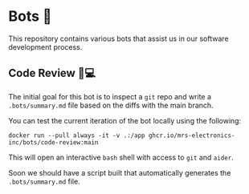 # Bots 🤖

This repository contains various bots that assist us in our software development process.

## Code Review 🧐💻

The initial goal for this bot is to inspect a `git` repo and write a `.bots/summary.md` file based on the diffs with the main branch.

You can test the current iteration of the bot locally using the following:
```
docker run --pull always -it -v .:/app ghcr.io/mrs-electronics-inc/bots/code-review:main
```

This will open an interactive `bash` shell with access to `git` and `aider`.

Soon we should have a script built that automatically generates the `.bots/summary.md` file.
